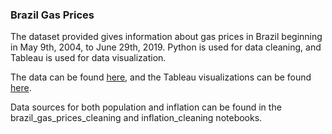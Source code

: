 ### Brazil Gas Prices

The dataset provided gives information about gas prices in Brazil beginning in May 9th, 2004, to June 29th, 2019. Python is used for data cleaning, and Tableau is used for data visualization.

The data can be found [here](https://www.kaggle.com/matheusfreitag/gas-prices-in-brazil), and the Tableau visualizations can be found [here](https://public.tableau.com/app/profile/eric7616/viz/BrazilGasWorkinProgress/Avg_PricePerRegion?publish=yes).

Data sources for both population and inflation can be found in the brazil_gas_prices_cleaning and inflation_cleaning notebooks. 